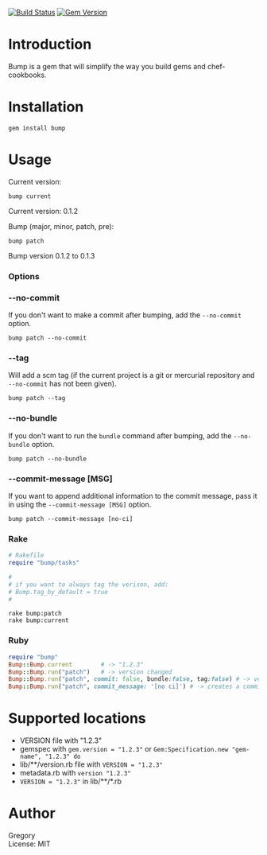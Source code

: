 [![Build Status](https://travis-ci.org/gregorym/bump.png)](https://travis-ci.org/gregorym/bump)
[![Gem Version](https://badge.fury.io/rb/bump.png)](http://badge.fury.io/rb/bump)

# Introduction
Bump is a gem that will simplify the way you build gems and chef-cookbooks.


# Installation

    gem install bump

# Usage

Current version:

    bump current

Current version: 0.1.2

Bump (major, minor, patch, pre):

    bump patch

Bump version 0.1.2 to 0.1.3

### Options

### --no-commit
If you don't want to make a commit after bumping, add the `--no-commit` option.
    
    bump patch --no-commit

### --tag
Will add a scm tag (if the current project is a git or mercurial repository and `--no-commit` has not been given).

    bump patch --tag

### --no-bundle
If you don't want to run the `bundle` command after bumping, add the `--no-bundle` option.
    
    bump patch --no-bundle

### --commit-message [MSG]
If you want to append additional information to the commit message, pass it in using the `--commit-message [MSG]` option.

    bump patch --commit-message [no-ci]

### Rake

```Ruby
# Rakefile
require "bump/tasks"

#
# if you want to always tag the verison, add:
# Bump.tag_by_default = true
#

```

    rake bump:patch
    rake bump:current

### Ruby
```Ruby
require "bump"
Bump::Bump.current        # -> "1.2.3"
Bump::Bump.run("patch")   # -> version changed
Bump::Bump.run("patch", commit: false, bundle:false, tag:false) # -> version changed with options
Bump::Bump.run("patch", commit_message: '[no ci]') # -> creates a commit message with 'v1.2.3 [no ci]' instead of default: 'v1.2.3'
```

# Supported locations
 - VERSION file with "1.2.3"
 - gemspec with `gem.version = "1.2.3"` or `Gem:Specification.new "gem-name", "1.2.3" do`
 - lib/**/version.rb file with `VERSION = "1.2.3"`
 - metadata.rb with `version "1.2.3"`
 - `VERSION = "1.2.3"` in lib/**/*.rb

# Author
Gregory<br/>
License: MIT<br/>

